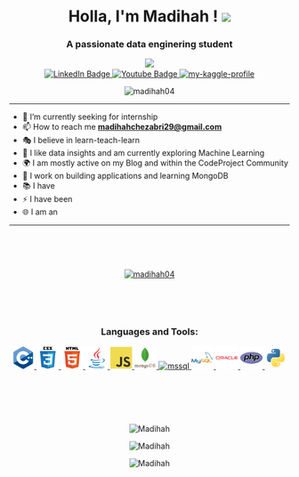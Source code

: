 <h1 align="center">Holla, I'm Madihah ! 
<img src="https://media.giphy.com/media/eGmgF0V90QIgpMv4WQ/giphy.gif" width="80px"/></h1>
<h3 align="center">A passionate data enginering student</h3>

<div id="header" align="center">
  <img src="https://media.giphy.com/media/3kPDmoWdBpQPNhCnUG/giphy.gif" width="300"/>
</div>

<div id="badges" align="center">
  <a href="https://www.linkedin.com/in/madihah-che-zabri-a25052204/">
    <img src="https://img.shields.io/badge/LinkedIn-blue?style=for-the-badge&logo=linkedin&logoColor=white" alt="LinkedIn Badge"/>
  </a>
  <a href="https://www.youtube.com/channel/UCx-OLj2d3vO16yEAH0tbxWA">
    <img src="https://img.shields.io/badge/YouTube-red?style=for-the-badge&logo=youtube&logoColor=white" alt="Youtube Badge"/>
  </a>
  <a href="https://www.kaggle.com/madihahutm">
    <img src="https://img.shields.io/badge/Kaggle-blue?style=for-the-badge&logo=kaggle&logoColor=white" alt="my-kaggle-profile"/>
  </a>
  
</div>

<p align="center"> <img src="https://komarev.com/ghpvc/?username=madihah04&label=Profile%20views&color=0e75b6&style=flat" alt="madihah04" /> </p>


<hr>

- 🔭 I’m currently seeking for internship
- 📫 How to reach me **madihahchezabri29@gmail.com**
- 🎭 I believe in learn-teach-learn</li>
- 🔭 I like data insights and am currently exploring Machine Learning</li>
- 🌍 I am mostly active on my Blog and within the CodeProject Community</li>
- 💬 I work on building applications and learning MongoDB</li>
- 📚 I have </li>
- ⚡  I have been </li>
- 🌐 I am an </li>

<hr>
<br>
<br>
<br>

<p align="center"> <a href="https://github.com/ryo-ma/github-profile-trophy"><img src="https://github-profile-trophy.vercel.app/?username=madihah04&column=7&margin-w=15&margin-h=15" alt="madihah04" /></a> </p>


<p align="center"> <a href="https://twitter.com/" target="blank"><img src="https://img.shields.io/twitter/follow/?logo=twitter&style=for-the-badge" alt="" /></a> </p>

<br>

<h3 align="center">Languages and Tools:</h3>
<p align="center"> <a href="https://www.w3schools.com/cpp/" target="_blank" rel="noreferrer"> <img src="https://raw.githubusercontent.com/devicons/devicon/master/icons/cplusplus/cplusplus-original.svg" alt="cplusplus" width="40" height="40"/> </a> <a href="https://www.w3schools.com/css/" target="_blank" rel="noreferrer"> <img src="https://raw.githubusercontent.com/devicons/devicon/master/icons/css3/css3-original-wordmark.svg" alt="css3" width="40" height="40"/> </a> <a href="https://www.w3.org/html/" target="_blank" rel="noreferrer"> <img src="https://raw.githubusercontent.com/devicons/devicon/master/icons/html5/html5-original-wordmark.svg" alt="html5" width="40" height="40"/> </a> <a href="https://www.java.com" target="_blank" rel="noreferrer"> <img src="https://raw.githubusercontent.com/devicons/devicon/master/icons/java/java-original.svg" alt="java" width="40" height="40"/> </a> <a href="https://developer.mozilla.org/en-US/docs/Web/JavaScript" target="_blank" rel="noreferrer"> <img src="https://raw.githubusercontent.com/devicons/devicon/master/icons/javascript/javascript-original.svg" alt="javascript" width="40" height="40"/> </a> <a href="https://www.mongodb.com/" target="_blank" rel="noreferrer"> <img src="https://raw.githubusercontent.com/devicons/devicon/master/icons/mongodb/mongodb-original-wordmark.svg" alt="mongodb" width="40" height="40"/> </a> <a href="https://www.microsoft.com/en-us/sql-server" target="_blank" rel="noreferrer"> <img src="https://www.svgrepo.com/show/303229/microsoft-sql-server-logo.svg" alt="mssql" width="40" height="40"/> </a> <a href="https://www.mysql.com/" target="_blank" rel="noreferrer"> <img src="https://raw.githubusercontent.com/devicons/devicon/master/icons/mysql/mysql-original-wordmark.svg" alt="mysql" width="40" height="40"/> </a> <a href="https://www.oracle.com/" target="_blank" rel="noreferrer"> <img src="https://raw.githubusercontent.com/devicons/devicon/master/icons/oracle/oracle-original.svg" alt="oracle" width="40" height="40"/> </a> <a href="https://www.php.net" target="_blank" rel="noreferrer"> <img src="https://raw.githubusercontent.com/devicons/devicon/master/icons/php/php-original.svg" alt="php" width="40" height="40"/> </a> <a href="https://www.python.org" target="_blank" rel="noreferrer"> <img src="https://raw.githubusercontent.com/devicons/devicon/master/icons/python/python-original.svg" alt="python" width="40" height="40"/> </a> </p>

<br>
<br>
<br>
<br>

<p align="center"> <img src="https://github-readme-stats.vercel.app/api/top-langs?username=madihah04&show_icons=true&locale=en&layout=compact&show_icons=true&theme=gotham" alt="Madihah" />

<p align="center"> <img src="https://github-readme-stats.vercel.app/api?username=madihah04&show_icons=true&theme=gotham" alt="Madihah" />

<p align="center"> <img src="https://github-readme-streak-stats.herokuapp.com/?user=madihah04&&show_icons=true&theme=gotham" alt="Madihah" />

<!--
**Madihah04/Madihah04** is a ✨ _special_ ✨ repository because its `README.md` (this file) appears on your GitHub profile.

Here are some ideas to get you started:

- 🔭 I’m currently working on ...
- 🌱 I’m currently learning ...
- 👯 I’m looking to collaborate on ...
- 🤔 I’m looking for help with ...
- 💬 Ask me about ...
- 📫 How to reach me: ...
- 😄 Pronouns: ...
- ⚡ Fun fact: ...
-->
